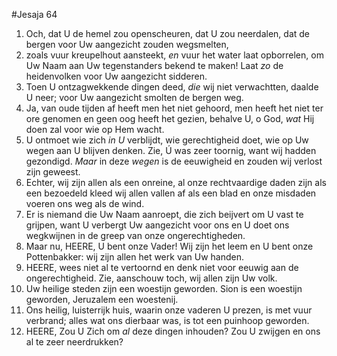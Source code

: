 #Jesaja 64
1. Och, dat U de hemel zou openscheuren, dat U zou neerdalen, dat de bergen voor Uw aangezicht zouden wegsmelten, 
2. zoals vuur kreupelhout aansteekt, *en* vuur het water laat opborrelen, om Uw Naam aan Uw tegenstanders bekend te maken! Laat *zo* de heidenvolken voor Uw aangezicht sidderen. 
3. Toen U ontzagwekkende dingen deed, *die* wij niet verwachtten, daalde U neer; voor Uw aangezicht smolten de bergen weg. 
4. Ja, van oude tijden af heeft men het niet gehoord, men heeft het niet ter ore genomen en geen oog heeft het gezien, behalve U, o God, *wat* Hij doen zal voor wie op Hem wacht. 
5. U ontmoet wie zich *in U* verblijdt, wie gerechtigheid doet, wie op Uw wegen aan U blijven denken. Zie, Ú was zeer toornig, want wij hadden gezondigd. *Maar* in deze *wegen* is de eeuwigheid en zouden wij verlost zijn geweest. 
6. Echter, wij zijn allen als een onreine, al onze rechtvaardige daden zijn als een bezoedeld kleed wij allen vallen af als een blad en onze misdaden voeren ons weg als de wind. 
7. Er is niemand die Uw Naam aanroept, die zich beijvert om U vast te grijpen, want U verbergt Uw aangezicht voor ons en U doet ons wegkwijnen in de greep van onze ongerechtigheden. 
8. Maar nu, HEERE, U bent onze Vader! Wij zijn het leem en U bent onze Pottenbakker: wij zijn allen het werk van Uw handen. 
9. HEERE, wees niet al te vertoornd en denk niet voor eeuwig aan de ongerechtigheid. Zie, aanschouw toch, wij allen zijn Uw volk. 
10. Uw heilige steden zijn een woestijn geworden. Sion is een woestijn geworden, Jeruzalem een woestenij. 
11. Ons heilig, luisterrijk huis, waarin onze vaderen U prezen, is met vuur verbrand; alles wat ons dierbaar was, is tot een puinhoop geworden. 
12. HEERE, Zou U Zich om *al* deze dingen inhouden? Zou U zwijgen en ons al te zeer neerdrukken?
